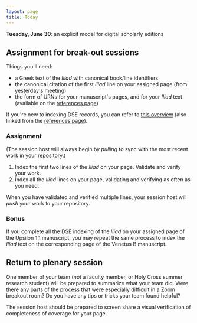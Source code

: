 ```yaml
---
layout: page
title: Today
---
```





**Tuesday, June 30**:  an explicit model for digital scholarly editions



## Assignment for break-out sessions

Things you'll need:


- a Greek text of the *Iliad* with canonical book/line identifiers
- the canonical citation of the first *Iliad* line on your assigned page (from yesterday's meeting)
- the form of URNs for your manuscript's pages, and for your *Iliad* text (available on the [references page](https://homermultitext.github.io/se2020/references/))

If you're new to indexing DSE records, you can refer to [this overview](https://github.com/neelsmith/transmission-evolution/wiki/DSE-indexing) (also linked from the  [references page](https://homermultitext.github.io/se2020/references/)).


### Assignment

(The session host will always begin by *pulling* to sync with the most recent work in  your repository.)

1. Index the first two lines of the *Iliad* on your page.  Validate and verify your work.
2. Index all the *Iliad* lines on your page, validating and verifying as often as you need.

When you have validated and verified multiple lines, your session host will *push* your work to your repository.


### Bonus

If you complete all the DSE indexing of the *Iliad* on your assigned page of the Upsilon 1.1 manuscript, you may repeat the same process to index the *Iliad* text on the corresponding page of the Venetus B manuscript.

## Return to plenary session

One member of your team (*not* a faculty member, or Holy Cross summer research student) will be prepared to summarize what your team did.  Were there any parts of the process that were especially difficult in a Zoom breakout room? Do you have any tips or tricks your team found helpful?

The session host should be prepared to screen share a visual verification of completeness of coverage for your page.
